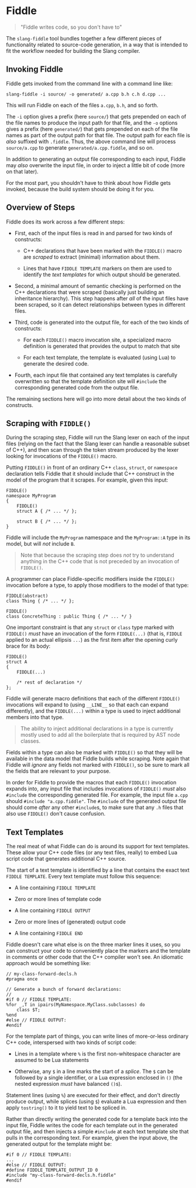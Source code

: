 Fiddle
======
> "Fiddle writes code, so you don't have to"

The `slang-fiddle` tool bundles together a few different pieces of functionality related to source-code generation, in a way that is intended to fit the workflow needed for building the Slang compiler.

Invoking Fiddle
---------------

Fiddle gets invoked from the command line with a command line like:

```
slang-fiddle -i source/ -o generated/ a.cpp b.h c.h d.cpp ...
```

This will run Fiddle on each of the files `a.cpp`, `b.h`, and so forth.

The `-i` option gives a prefix (here `source/`) that gets prepended on each of the file names to produce the input path for that file, and the `-o` options gives a prefix (here `generated/`) that gets prepended on each of the file names as part of the output path for that file. The output path for each file is *also* suffixed with `.fiddle`. Thus, the above command line will process `source/a.cpp` to generate `generated/a.cpp.fiddle`, and so on.

In addition to generating an output file corresponding to each input, Fiddle may *also* overwrite the input file, in order to inject a little bit of code (more on that later).

For the most part, you shouldn't have to think about how Fiddle gets invoked, because the build system should be doing it for you.

Overview of Steps
-----------------

Fiddle does its work across a few different steps:

* First, each of the input files is read in and parsed for two kinds of constructs:

    * C++ declarations that have been marked with the `FIDDLE()` macro are *scraped* to extract (minimal) information about them.

    * Lines that have `FIDDLE TEMPLATE` markers on them are used to identify the *text templates* for which output should be generated.

* Second, a minimal amount of semantic checking is performed on the C++ declarations that were scraped (basically just building an inheritance hierarchy). This step happens after *all* of the input files have been scraped, so it can detect relationships between types in different files.

* Third, code is generated into the output file, for each of the two kinds of constructs:

  * For each `FIDDLE()` macro invocation site, a specialized macro definition is generated that provides the output to match that site

  * For each text template, the template is evaluated (using Lua) to generate the desired code.

* Fourth, each input file that contained any text templates is carefully overwritten so that the template definition site will `#include` the corresponding generated code from the output file.

The remaining sections here will go into more detail about the two kinds of constructs.

Scraping with `FIDDLE()`
------------------------

During the scraping step, Fiddle will run the Slang lexer on each of the input files (relying on the fact that the Slang lexer can handle a reasonable subset of C++), and then scan through the token stream produced by the lexer looking for invocations of the `FIDDLE()` macro.

Putting `FIDDLE()` in front of an ordinary C++ `class`, `struct`, or `namespace` declaration tells Fiddle that it should include that C++ construct in the model of the program that it scrapes. For example, given this input:

```
FIDDLE()
namespace MyProgram
{
    FIDDLE()
    struct A { /* ... */ };

    struct B { /* ... */ };
}
```

Fiddle will include the `MyProgram` namespace and the `MyProgram::A` type in its model, but will *not* include `B`.

> Note that because the scraping step does *not* try to understand anything in the C++ code that is not preceded by an invocation of `FIDDLE()`.

A programmer can place Fiddle-specific modifiers inside the `FIDDLE()` invocation before a type, to apply those modifiers to the model of that type:

```
FIDDLE(abstract)
class Thing { /* ... */ };

FIDDLE()
class ConcreteThing : public Thing { /* ... */ }
```

One important constraint is that any `struct` or `class` type marked with `FIDDLE()` *must* have an invocation of the form `FIDDLE(...)` (that is, `FIDDLE` applied to an actual ellipsis `...`) as the first item after the opening curly brace for its body:

```
FIDDLE()
struct A
{
    FIDDLE(...)

    /* rest of declaration */
};
```

Fiddle will generate macro definitions that each of the different `FIDDLE()` invocations will expand to (using `__LINE__` so that each can expand differently), and the `FIDDLE(...)` within a type is used to inject additional members into that type.

> The ability to inject additional declarations in a type is currently mostly used to add all the boilerplate that is required by AST node classes.

Fields within a type can also be marked with `FIDDLE()` so that they will be available in the data model that Fiddle builds while scraping.
Note again that Fiddle will *ignore* any fields not marked with `FIDDLE()`, so be sure to mark all the fields that are relevant to your purpose.

In order for Fiddle to provide the macros that each `FIDDLE()` invocation expands into, any input file that includes invocations of `FIDDLE()` *must* also `#include` the corresponding generated file.
For example, the input file `a.cpp` should `#include "a.cpp.fiddle"`.
The `#include` of the generated output file should come *after* any other `#include`s, to make sure that any `.h` files that also use `FIDDLE()` don't cause confusion.

Text Templates
--------------

The real meat of what Fiddle can do is around its support for text templates. These allow your C++ code files (or any text files, really) to embed Lua script code that generates additional C++ source.

The start of a text template is identified by a line that contains the exact text `FIDDLE TEMPLATE`.
Every text template must follow this sequence:

* A line containing `FIDDLE TEMPLATE`

* Zero or more lines of template code

* A line containing `FIDDLE OUTPUT`

* Zero or more lines of (generated) output code

* A line containing `FIDDLE END`

Fiddle doesn't care what else is on the three marker lines it uses, so you can construct your code to conveniently place the markers and the template in comments or other code that the C++ compiler won't see.
An idiomatic approach would be something like:

```
// my-class-forward-decls.h
#pragma once

// Generate a bunch of forward declarations:
//
#if 0 // FIDDLE TEMPLATE:
%for _,T in ipairs(MyNamespace.MyClass.subclasses) do
    class $T;
%end
#else // FIDDLE OUTPUT:
#endif
```

For the template part of things, you can write lines of more-or-less ordinary C++ code, interspersed with two kinds of script code:

* Lines in a template where `%` is the first non-whitespace character are assumed to be Lua statements

* Otherwise, any `$` in a line marks the start of a *splice*. The `$` can be followed by a single identifier, or a Lua expression enclosed in `()` (the nested expression *must* have balanced `()`s).

Statement lines (using `%`) are executed for their effect, and don't directly produce output, while splices (using `$`) evaluate a Lua expression and then apply `tostring()` to it to yield text to be spliced in.

Rather than directly writing the generated code for a template back into the input file, Fiddle writes the code for each template out in the generated output file, and then injects a simple `#include` at each text template site that pulls in the corresponding text.
For example, given the input above, the generated output for the template might be:

```
#if 0 // FIDDLE TEMPLATE:
...
#else // FIDDLE OUTPUT:
#define FIDDLE_TEMPLATE_OUTPUT_ID 0
#include "my-class-forward-decls.h.fiddle"
#endif
```
